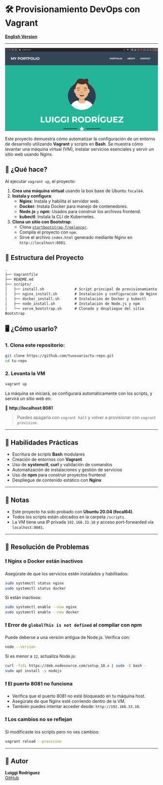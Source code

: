 # 🛠️ Provisionamiento DevOps con Vagrant

**[English Version](./README.md)**

<hr>

**![Screenshot](./capture.png)**

Este proyecto demuestra cómo automatizar la configuración de un entorno de desarrollo utilizando **Vagrant** y scripts en **Bash**. Se muestra cómo levantar una máquina virtual (VM), instalar servicios esenciales y servir un sitio web usando Nginx.

## 🚀 ¿Qué hace?

Al ejecutar `vagrant up`, el proyecto:

1. **Crea una máquina virtual** usando la box base de Ubuntu `focal64`.
2. **Instala y configura**:
   - **Nginx**: Instala y habilita el servidor web.
   - **Docker**: Instala Docker para manejo de contenedores.
   - **Node.js** y **npm**: Usados para construir los archivos frontend.
   - **kubectl**: Instala la CLI de Kubernetes.
3. **Clona un sitio con Bootstrap**:
   - Clona [`startbootstrap-freelancer`](https://github.com/StartBootstrap/startbootstrap-freelancer).
   - Compila el proyecto con `npm`.
   - Sirve el archivo `index.html` generado mediante Nginx en `http://localhost:8081`.

## 🧱 Estructura del Proyecto

```
.
├── Vagrantfile
├── README.md
├── scripts/
│   ├── install.sh              # Script principal de provisionamiento
│   ├── nginx_install.sh        # Instalación y configuración de Nginx
│   ├── docker_install.sh       # Instalación de Docker y kubectl
│   ├── node_install.sh         # Instalación de Node.js y npm
│   └── serve_bootstrap.sh      # Clonado y despliegue del sitio Bootstrap
```

## 🖥️ ¿Cómo usarlo?

### 1. Clona este repositorio:

```bash
git clone https://github.com/tuusuario/tu-repo.git
cd tu-repo
```

### 2. Levanta la VM

```bash
vagrant up
```

La máquina se iniciará, se configurará automáticamente con los scripts, y servirá un sitio web en:

📍 **http://localhost:8081**

> Puedes apagarla con `vagrant halt` y volver a provisionar con `vagrant provision`.

---

## 📓 Habilidades Prácticas

- Escritura de scripts **Bash** modulares
- Creación de entornos con **Vagrant**
- Uso de **systemctl**, **curl** y validación de comandos
- Automatización de instalaciones y gestión de servicios
- Uso de **npm** para construir proyectos frontend
- Despliegue de contenido estático con **Nginx**

---

## 🧠 Notas

- Este proyecto ha sido probado con **Ubuntu 20.04 (focal64)**.
- Todos los scripts están ubicados en la carpeta `/scripts`.
- La VM tiene una IP privada `192.168.33.10` y acceso port-forwarded vía `localhost:8081`.

---

## 🔧 Resolución de Problemas

### ❗ Nginx o Docker están inactivos

Asegúrate de que los servicios estén instalados y habilitados:

```bash
sudo systemctl status nginx
sudo systemctl status docker
```

Si están inactivos:

```bash
sudo systemctl enable --now nginx
sudo systemctl enable --now docker
```

### ❗ Error de `globalThis is not defined` al compilar con npm

Puede deberse a una versión antigua de Node.js. Verifica con:

```bash
node --version
```

Si es menor a `12`, actualiza Node.js:

```bash
curl -fsSL https://deb.nodesource.com/setup_18.x | sudo -E bash -
sudo apt install -y nodejs
```

### ❗ El puerto 8081 no funciona

- Verifica que el puerto 8081 no esté bloqueado en tu máquina host.
- Asegúrate de que Nginx esté corriendo dentro de la VM.
- También puedes intentar acceder desde: `http://192.168.33.10`.

### ❗ Los cambios no se reflejan

Si modificaste los scripts pero no ves cambios:

```bash
vagrant reload --provision
```

---

## 🙌 Autor

**Luiggi Rodriguez**  
[GitHub](https://github.com/luiggiroal)
